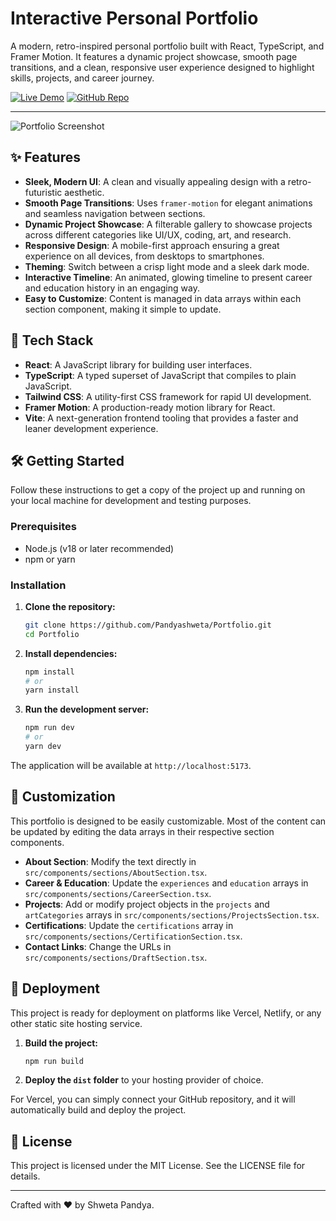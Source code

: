 # Interactive Personal Portfolio

A modern, retro-inspired personal portfolio built with React, TypeScript, and Framer Motion. It features a dynamic project showcase, smooth page transitions, and a clean, responsive user experience designed to highlight skills, projects, and career journey.

[![Live Demo](https://img.shields.io/badge/Live-Demo-brightgreen?style=for-the-badge)](https://portfolio-gamma-hazel-59.vercel.app/)
[![GitHub Repo](https://img.shields.io/badge/GitHub-Repo-blue?style=for-the-badge)](https://github.com/Pandyashweta/Portfolio)

---

![Portfolio Screenshot](./public/images/projects/portfolio-website.png)

## ✨ Features

- **Sleek, Modern UI**: A clean and visually appealing design with a retro-futuristic aesthetic.
- **Smooth Page Transitions**: Uses `framer-motion` for elegant animations and seamless navigation between sections.
- **Dynamic Project Showcase**: A filterable gallery to showcase projects across different categories like UI/UX, coding, art, and research.
- **Responsive Design**: A mobile-first approach ensuring a great experience on all devices, from desktops to smartphones.
- **Theming**: Switch between a crisp light mode and a sleek dark mode.
- **Interactive Timeline**: An animated, glowing timeline to present career and education history in an engaging way.
- **Easy to Customize**: Content is managed in data arrays within each section component, making it simple to update.

## 🚀 Tech Stack

- **React**: A JavaScript library for building user interfaces.
- **TypeScript**: A typed superset of JavaScript that compiles to plain JavaScript.
- **Tailwind CSS**: A utility-first CSS framework for rapid UI development.
- **Framer Motion**: A production-ready motion library for React.
- **Vite**: A next-generation frontend tooling that provides a faster and leaner development experience.

## 🛠️ Getting Started

Follow these instructions to get a copy of the project up and running on your local machine for development and testing purposes.

### Prerequisites

- Node.js (v18 or later recommended)
- npm or yarn

### Installation

1.  **Clone the repository:**
    ```sh
    git clone https://github.com/Pandyashweta/Portfolio.git
    cd Portfolio
    ```

2.  **Install dependencies:**
    ```sh
    npm install
    # or
    yarn install
    ```

3.  **Run the development server:**
    ```sh
    npm run dev
    # or
    yarn dev
    ```

The application will be available at `http://localhost:5173`.

## 🔧 Customization

This portfolio is designed to be easily customizable. Most of the content can be updated by editing the data arrays in their respective section components.

- **About Section**: Modify the text directly in `src/components/sections/AboutSection.tsx`.
- **Career & Education**: Update the `experiences` and `education` arrays in `src/components/sections/CareerSection.tsx`.
- **Projects**: Add or modify project objects in the `projects` and `artCategories` arrays in `src/components/sections/ProjectsSection.tsx`.
- **Certifications**: Update the `certifications` array in `src/components/sections/CertificationSection.tsx`.
- **Contact Links**: Change the URLs in `src/components/sections/DraftSection.tsx`.

## 🚀 Deployment

This project is ready for deployment on platforms like Vercel, Netlify, or any other static site hosting service.

1.  **Build the project:**
    ```sh
    npm run build
    ```

2.  **Deploy the `dist` folder** to your hosting provider of choice.

For Vercel, you can simply connect your GitHub repository, and it will automatically build and deploy the project.

## 📄 License

This project is licensed under the MIT License. See the LICENSE file for details.

---

Crafted with ❤️ by Shweta Pandya.